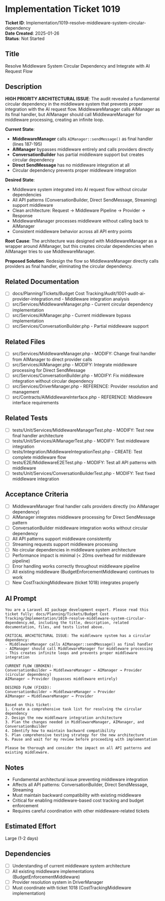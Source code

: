 # Implementation Ticket 1019

**Ticket ID**: Implementation/1019-resolve-middleware-system-circular-dependency  
**Date Created**: 2025-01-26  
**Status**: Not Started  

## Title
Resolve Middleware System Circular Dependency and Integrate with AI Request Flow

## Description
**HIGH PRIORITY ARCHITECTURAL ISSUE**: The audit revealed a fundamental circular dependency in the middleware system that prevents proper integration with the AI request flow. MiddlewareManager calls AIManager as its final handler, but AIManager should call MiddlewareManager for middleware processing, creating an infinite loop.

**Current State**:
- **MiddlewareManager** calls `AIManager::sendMessage()` as final handler (lines 187-195)
- **AIManager** bypasses middleware entirely and calls providers directly
- **ConversationBuilder** has partial middleware support but creates circular dependency
- **Direct SendMessage** has no middleware integration at all
- Circular dependency prevents proper middleware integration

**Desired State**:
- Middleware system integrated into AI request flow without circular dependencies
- All API patterns (ConversationBuilder, Direct SendMessage, Streaming) support middleware
- Clean architecture: Request → Middleware Pipeline → Provider → Response
- MiddlewareManager processes middleware without calling back to AIManager
- Consistent middleware behavior across all API entry points

**Root Cause**:
The architecture was designed with MiddlewareManager as a wrapper around AIManager, but this creates circular dependencies when AIManager tries to use MiddlewareManager.

**Proposed Solution**:
Redesign the flow so MiddlewareManager directly calls providers as final handler, eliminating the circular dependency.

## Related Documentation
- [ ] docs/Planning/Tickets/Budget Cost Tracking/Audit/1001-audit-ai-provider-integration.md - Middleware integration analysis
- [ ] src/Services/MiddlewareManager.php - Current circular dependency implementation
- [ ] src/Services/AIManager.php - Current middleware bypass implementation
- [ ] src/Services/ConversationBuilder.php - Partial middleware support

## Related Files
- [ ] src/Services/MiddlewareManager.php - MODIFY: Change final handler from AIManager to direct provider calls
- [ ] src/Services/AIManager.php - MODIFY: Integrate middleware processing for Direct SendMessage
- [ ] src/Services/ConversationBuilder.php - MODIFY: Fix middleware integration without circular dependency
- [ ] src/Services/DriverManager.php - REFERENCE: Provider resolution and management
- [ ] src/Contracts/AIMiddlewareInterface.php - REFERENCE: Middleware interface requirements

## Related Tests
- [ ] tests/Unit/Services/MiddlewareManagerTest.php - MODIFY: Test new final handler architecture
- [ ] tests/Unit/Services/AIManagerTest.php - MODIFY: Test middleware integration
- [ ] tests/Integration/MiddlewareIntegrationTest.php - CREATE: Test complete middleware flow
- [ ] tests/E2E/MiddlewareE2ETest.php - MODIFY: Test all API patterns with middleware
- [ ] tests/Unit/Services/ConversationBuilderTest.php - MODIFY: Test fixed middleware integration

## Acceptance Criteria
- [ ] MiddlewareManager final handler calls providers directly (no AIManager dependency)
- [ ] AIManager integrates middleware processing for Direct SendMessage pattern
- [ ] ConversationBuilder middleware integration works without circular dependency
- [ ] All API patterns support middleware consistently
- [ ] Streaming requests support middleware processing
- [ ] No circular dependencies in middleware system architecture
- [ ] Performance impact is minimal (< 20ms overhead for middleware pipeline)
- [ ] Error handling works correctly throughout middleware pipeline
- [ ] All existing middleware (BudgetEnforcementMiddleware) continues to work
- [ ] New CostTrackingMiddleware (ticket 1018) integrates properly

## AI Prompt
```
You are a Laravel AI package development expert. Please read this ticket fully: docs/Planning/Tickets/Budget Cost Tracking/Implementation/1019-resolve-middleware-system-circular-dependency.md, including the title, description, related documentation, files, and tests listed above.

CRITICAL ARCHITECTURAL ISSUE: The middleware system has a circular dependency:
- MiddlewareManager calls AIManager::sendMessage() as final handler
- AIManager should call MiddlewareManager for middleware processing
- This creates infinite loops and prevents proper middleware integration

CURRENT FLOW (BROKEN):
ConversationBuilder → MiddlewareManager → AIManager → Provider (circular dependency)
AIManager → Provider (bypasses middleware entirely)

DESIRED FLOW (FIXED):
ConversationBuilder → MiddlewareManager → Provider
AIManager → MiddlewareManager → Provider

Based on this ticket:
1. Create a comprehensive task list for resolving the circular dependency
2. Design the new middleware integration architecture
3. Plan the changes needed in MiddlewareManager, AIManager, and ConversationBuilder
4. Identify how to maintain backward compatibility
5. Plan comprehensive testing strategy for the new architecture
6. Pause and wait for my review before proceeding with implementation

Please be thorough and consider the impact on all API patterns and existing middleware.
```

## Notes
- Fundamental architectural issue preventing middleware integration
- Affects all API patterns: ConversationBuilder, Direct SendMessage, Streaming
- Must maintain backward compatibility with existing middleware
- Critical for enabling middleware-based cost tracking and budget enforcement
- Requires careful coordination with other middleware-related tickets

## Estimated Effort
Large (1-2 days)

## Dependencies
- [ ] Understanding of current middleware system architecture
- [ ] All existing middleware implementations (BudgetEnforcementMiddleware)
- [ ] Provider resolution system in DriverManager
- [ ] Must coordinate with ticket 1018 (CostTrackingMiddleware implementation)
